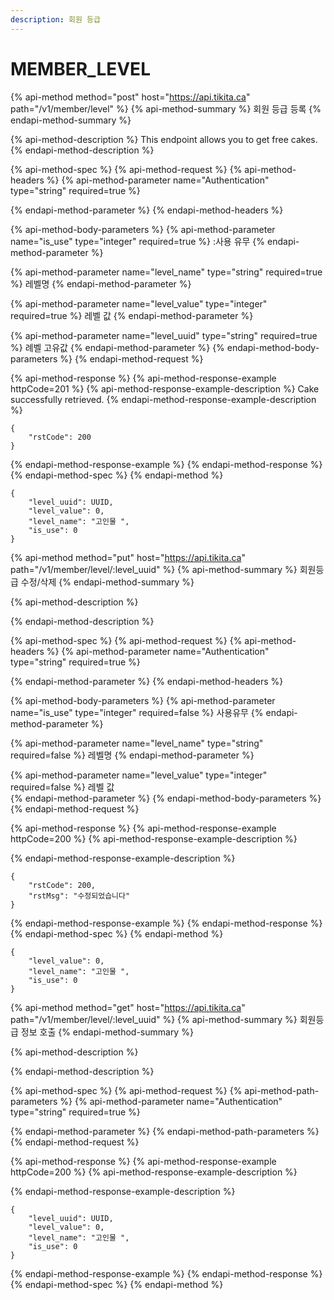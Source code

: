 ```yaml
---
description: 회원 등급
---
```


# MEMBER\_LEVEL

{% api-method method="post" host="https://api.tikita.ca" path="/v1/member/level" %}
{% api-method-summary %}
회원 등급 등록 
{% endapi-method-summary %}

{% api-method-description %}
This endpoint allows you to get free cakes.
{% endapi-method-description %}

{% api-method-spec %}
{% api-method-request %}
{% api-method-headers %}
{% api-method-parameter name="Authentication" type="string" required=true %}

{% endapi-method-parameter %}
{% endapi-method-headers %}

{% api-method-body-parameters %}
{% api-method-parameter name="is\_use" type="integer" required=true %}
:사용 유무 
{% endapi-method-parameter %}

{% api-method-parameter name="level\_name" type="string" required=true %}
레벨명 
{% endapi-method-parameter %}

{% api-method-parameter name="level\_value" type="integer" required=true %}
레벨 값 
{% endapi-method-parameter %}

{% api-method-parameter name="level\_uuid" type="string" required=true %}
례벨 고유값 
{% endapi-method-parameter %}
{% endapi-method-body-parameters %}
{% endapi-method-request %}

{% api-method-response %}
{% api-method-response-example httpCode=201 %}
{% api-method-response-example-description %}
Cake successfully retrieved.
{% endapi-method-response-example-description %}

```
{
    "rstCode": 200
}
```
{% endapi-method-response-example %}
{% endapi-method-response %}
{% endapi-method-spec %}
{% endapi-method %}

```text
{
    "level_uuid": UUID,
    "level_value": 0,
    "level_name": "고인물 ",
    "is_use": 0
}
```

{% api-method method="put" host="https://api.tikita.ca" path="/v1/member/level/:level\_uuid" %}
{% api-method-summary %}
회원등급 수정/삭제 
{% endapi-method-summary %}

{% api-method-description %}

{% endapi-method-description %}

{% api-method-spec %}
{% api-method-request %}
{% api-method-headers %}
{% api-method-parameter name="Authentication" type="string" required=true %}

{% endapi-method-parameter %}
{% endapi-method-headers %}

{% api-method-body-parameters %}
{% api-method-parameter name="is\_use" type="integer" required=false %}
사용유무 
{% endapi-method-parameter %}

{% api-method-parameter name="level\_name" type="string" required=false %}
레벨명 
{% endapi-method-parameter %}

{% api-method-parameter name="level\_value" type="integer" required=false %}
레벨 값  
{% endapi-method-parameter %}
{% endapi-method-body-parameters %}
{% endapi-method-request %}

{% api-method-response %}
{% api-method-response-example httpCode=200 %}
{% api-method-response-example-description %}

{% endapi-method-response-example-description %}

```
{
    "rstCode": 200,
    "rstMsg": "수정되었습니다"
}
```
{% endapi-method-response-example %}
{% endapi-method-response %}
{% endapi-method-spec %}
{% endapi-method %}

```text
{
    "level_value": 0,
    "level_name": "고인물 ",
    "is_use": 0
}
```

{% api-method method="get" host="https://api.tikita.ca" path="/v1/member/level/:level\_uuid" %}
{% api-method-summary %}
회원등급 정보 호출 
{% endapi-method-summary %}

{% api-method-description %}

{% endapi-method-description %}

{% api-method-spec %}
{% api-method-request %}
{% api-method-path-parameters %}
{% api-method-parameter name="Authentication" type="string" required=true %}

{% endapi-method-parameter %}
{% endapi-method-path-parameters %}
{% endapi-method-request %}

{% api-method-response %}
{% api-method-response-example httpCode=200 %}
{% api-method-response-example-description %}

{% endapi-method-response-example-description %}

```
{
    "level_uuid": UUID,
    "level_value": 0,
    "level_name": "고인물 ",
    "is_use": 0
}
```
{% endapi-method-response-example %}
{% endapi-method-response %}
{% endapi-method-spec %}
{% endapi-method %}



